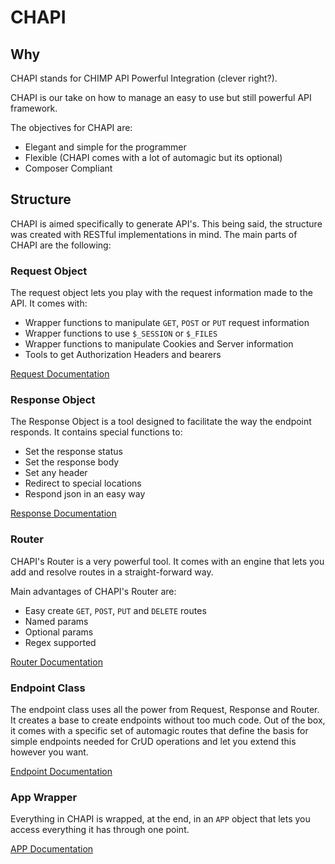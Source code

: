 # CHAPI

## Why

CHAPI stands for CHIMP API Powerful Integration (clever right?).

CHAPI is our take on how to manage an easy to use but still powerful API framework.

The objectives for CHAPI are:

- Elegant and simple for the programmer
- Flexible (CHAPI comes with a lot of automagic but its optional)
- Composer Compliant

## Structure

CHAPI is aimed specifically to generate API's. This being said, the structure was created with RESTful implementations in mind. The main parts of CHAPI are the following:

### Request Object

The request object lets you play with the request information made to the API. It comes with:

- Wrapper functions to manipulate `GET`, `POST` or `PUT` request information
- Wrapper functions to use `$_SESSION` or `$_FILES`
- Wrapper functions to manipulate Cookies and Server information
- Tools to get Authorization Headers and bearers

[Request Documentation](request.md)

### Response Object

The Response Object is a tool designed to facilitate the way the endpoint responds. It contains special functions to:

- Set the response status
- Set the response body
- Set any header
- Redirect to special locations
- Respond json in an easy way

[Response Documentation](response.md)

### Router

CHAPI's Router is a very powerful tool. It comes with an engine that lets you add and resolve routes in a straight-forward way.

Main advantages of CHAPI's Router are:

- Easy create `GET`, `POST`, `PUT` and `DELETE` routes
- Named params
- Optional params
- Regex supported

[Router Documentation](router.md)

### Endpoint Class

The endpoint class uses all the power from Request, Response and Router. It creates a base to create endpoints without too much code. Out of the box, it comes with a specific set of automagic routes that define the basis for simple endpoints needed for CrUD operations and let you extend this however you want.

[Endpoint Documentation](endpoint.md)

### App Wrapper

Everything in CHAPI is wrapped, at the end, in an `APP` object that lets you access everything it has through one point.

[APP Documentation](router.md)
